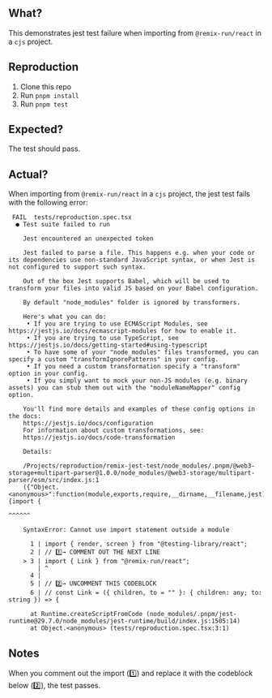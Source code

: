 ## What?

This demonstrates jest test failure when importing from `@remix-run/react` in a `cjs` project.

## Reproduction

1. Clone this repo
2. Run `pnpm install`
3. Run `pnpm test`

## Expected?

The test should pass.

## Actual?

When importing from `@remix-run/react` in a `cjs` project, the jest test fails with the following error:

```
 FAIL  tests/reproduction.spec.tsx
  ● Test suite failed to run

    Jest encountered an unexpected token

    Jest failed to parse a file. This happens e.g. when your code or its dependencies use non-standard JavaScript syntax, or when Jest is not configured to support such syntax.

    Out of the box Jest supports Babel, which will be used to transform your files into valid JS based on your Babel configuration.

    By default "node_modules" folder is ignored by transformers.

    Here's what you can do:
     • If you are trying to use ECMAScript Modules, see https://jestjs.io/docs/ecmascript-modules for how to enable it.
     • If you are trying to use TypeScript, see https://jestjs.io/docs/getting-started#using-typescript
     • To have some of your "node_modules" files transformed, you can specify a custom "transformIgnorePatterns" in your config.
     • If you need a custom transformation specify a "transform" option in your config.
     • If you simply want to mock your non-JS modules (e.g. binary assets) you can stub them out with the "moduleNameMapper" config option.

    You'll find more details and examples of these config options in the docs:
    https://jestjs.io/docs/configuration
    For information about custom transformations, see:
    https://jestjs.io/docs/code-transformation

    Details:

    /Projects/reproduction/remix-jest-test/node_modules/.pnpm/@web3-storage+multipart-parser@1.0.0/node_modules/@web3-storage/multipart-parser/esm/src/index.js:1
    ({"Object.<anonymous>":function(module,exports,require,__dirname,__filename,jest){import {
                                                                                      ^^^^^^

    SyntaxError: Cannot use import statement outside a module

      1 | import { render, screen } from "@testing-library/react";
      2 | // 1️⃣→ COMMENT OUT THE NEXT LINE
    > 3 | import { Link } from "@remix-run/react";
        | ^
      4 |
      5 | // 2️⃣→ UNCOMMENT THIS CODEBLOCK
      6 | // const Link = ({ children, to = "" }: { children: any; to: string }) => {

      at Runtime.createScriptFromCode (node_modules/.pnpm/jest-runtime@29.7.0/node_modules/jest-runtime/build/index.js:1505:14)
      at Object.<anonymous> (tests/reproduction.spec.tsx:3:1)
```

## Notes

When you comment out the import (1️⃣) and replace it with the codeblock below (2️⃣), the test passes.
